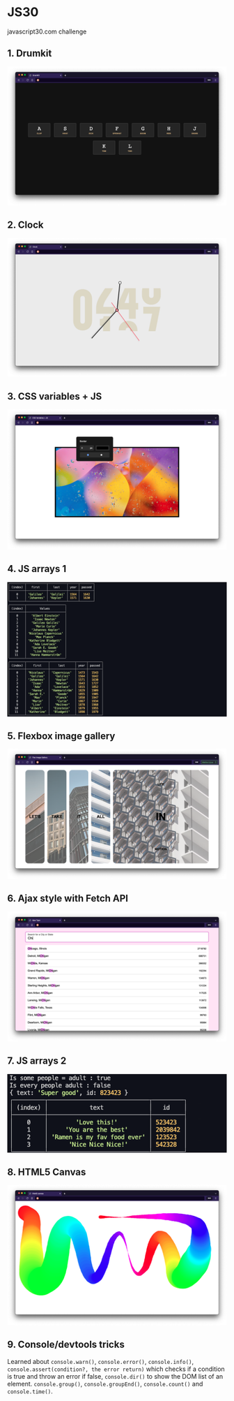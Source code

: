 # JS30
javascript30.com challenge

## 1. Drumkit
![drumkit](https://github.com/antonynyt/JS30/blob/master/1_drumkit/capture.png?raw=true)

## 2. Clock
![clock](https://github.com/antonynyt/JS30/blob/master/2_clock/capture.png?raw=true)

## 3. CSS variables + JS
![CSS](https://github.com/antonynyt/JS30/blob/master/3_css-variables/capture.png?raw=true)

## 4. JS arrays 1
![Array1](https://github.com/antonynyt/JS30/blob/master/4_array-cardio-1/capture.png?raw=true)

## 5. Flexbox image gallery
![FlexBox](https://github.com/antonynyt/JS30/blob/master/5_flex-img-gallery/capture.png?raw=true)

## 6. Ajax style with Fetch API
![Fetch](https://github.com/antonynyt/JS30/blob/master/6_ajax-style/capture.png?raw=true)

## 7. JS arrays 2
![Array2](https://github.com/antonynyt/JS30/blob/master/7_array-cardio-2/capture.png?raw=true)

## 8. HTML5 Canvas
![canvas](https://github.com/antonynyt/JS30/blob/master/8_html5-canvas/capture.png?raw=true)

## 9. Console/devtools tricks
Learned about `console.warn()`, `console.error()`, `console.info()`, `console.assert(condition?, the error return)` which checks if a condition is true and throw an error if false, `console.dir()` to show the DOM list of an element. `console.group()`, `console.groupEnd()`, `console.count()` and `console.time()`.